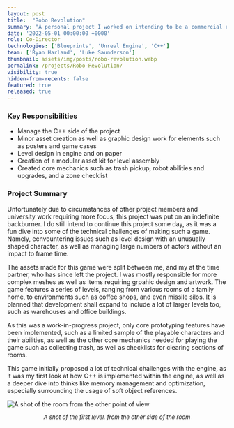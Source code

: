 ```yaml
---
layout: post
title:  "Robo Revolution"
summary: "A personal project I worked on intending to be a commercial release."
date: '2022-05-01 00:00:00 +0000'
role: Co-Director
technologies: ['Blueprints', 'Unreal Engine', 'C++']
team: ['Ryan Harland', 'Luke Saunderson']
thumbnail: assets/img/posts/robo-revolution.webp
permalink: /projects/Robo-Revolution/
visibility: true
hidden-from-recents: false
featured: true
released: true
---
```


### Key Responsibilities
- Manage the C++ side of the project
- Minor asset creation as well as graphic design work for elements such as posters and game cases
- Level design in engine and on paper
- Creation of a modular asset kit for level assembly
- Created core mechanics such as trash pickup, robot abilities and upgrades, and a zone checklist

### Project Summary

Unfortunately due to circumstances of other project members and university work requiring more focus, this project was put on an indefinite backburner. I do still intend to continue this project some day, as it was a fun dive into some of the technical challenges of making such a game. Namely, ecnvountering issues such as level design with an unusually shaped character, as well as managing large numbers of actors without an impact to frame time.

The assets made for this game were split between me, and my at the time partner, who has since left the project. I was mostly responsible for more complex meshes as well as items requiring grpahic design and artwork. The game features a series of levels, ranging from various rooms of a family home, to environments such as coffee shops, and even missile silos. It is planned that development shall expand to include a lot of larger levels too, such as warehouses and office buildings.

As this was a work-in-progress project, only core prototyping features have been implemented, such as a limited sample of the playable characters and their abilities, as well as the other core mechanics needed for playing the game such as collecting trash, as well as checklists for clearing sections of rooms.

This game initially proposed a lot of technical challenges with the engine, as it was my first look at how C++ is implemented within the engine, as well as a deeper dive into thinks like memory management and optimization, especially surrounding the usage of soft object references.

<img class="inline-center" src="{{site.url}}{{site.baseurl}}/assets/img/posts/robo-revolution/room-2.webp" alt="A shot of the room from the other point of view"/>
<p style="font-size: 13px; text-align: center;"><i>A shot of the first level, from the other side of the room</i></p>
